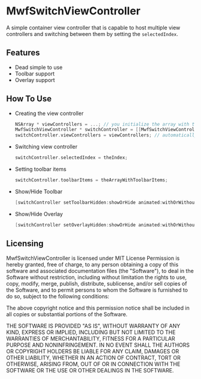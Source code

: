 # MwfSwitchViewController

A simple container view controller that is capable to host multiple view controllers and switching between them by setting the `selectedIndex`.

## Features
* Dead simple to use
* Toolbar support
* Overlay support

## How To Use

* Creating the view controller

  ```objective-c
  NSArray * viewControllers = ...; // you initialize the array with the child view controllers
  MwfSwitchViewController * switchController = [[MwfSwitchViewController alloc] initWithNibName:nil bundle:nil];
  switchController.viewControllers = viewControllers; // automatically default view controller to index 0
  ```
  
* Switching view controller

  ```objective-c
  switchController.selectedIndex = theIndex;
  ```
  
* Setting toolbar items

  ```objective-c
  switchController.toolbarItems = theArrayWithToolbarItems;
  ```

* Show/Hide Toolbar

  ```objective-c
  [switchController setToolbarHidden:showOrHide animated:withOrWithoutAnimation];
  ```
  
* Show/Hide Overlay  

  ```objective-c
  [switchController setOverlayHidden:showOrHide animated:withOrWithoutAnimation];
  ```
  
## Licensing

MwfSwitchViewController is licensed under MIT License
Permission is hereby granted, free of charge, to any person obtaining a copy
of this software and associated documentation files (the "Software"), to deal
in the Software without restriction, including without limitation the rights
to use, copy, modify, merge, publish, distribute, sublicense, and/or sell
copies of the Software, and to permit persons to whom the Software is
furnished to do so, subject to the following conditions:

The above copyright notice and this permission notice shall be included in
all copies or substantial portions of the Software.

THE SOFTWARE IS PROVIDED "AS IS", WITHOUT WARRANTY OF ANY KIND, EXPRESS OR
IMPLIED, INCLUDING BUT NOT LIMITED TO THE WARRANTIES OF MERCHANTABILITY,
FITNESS FOR A PARTICULAR PURPOSE AND NONINFRINGEMENT. IN NO EVENT SHALL THE
AUTHORS OR COPYRIGHT HOLDERS BE LIABLE FOR ANY CLAIM, DAMAGES OR OTHER
LIABILITY, WHETHER IN AN ACTION OF CONTRACT, TORT OR OTHERWISE, ARISING FROM,
OUT OF OR IN CONNECTION WITH THE SOFTWARE OR THE USE OR OTHER DEALINGS IN
THE SOFTWARE.

  